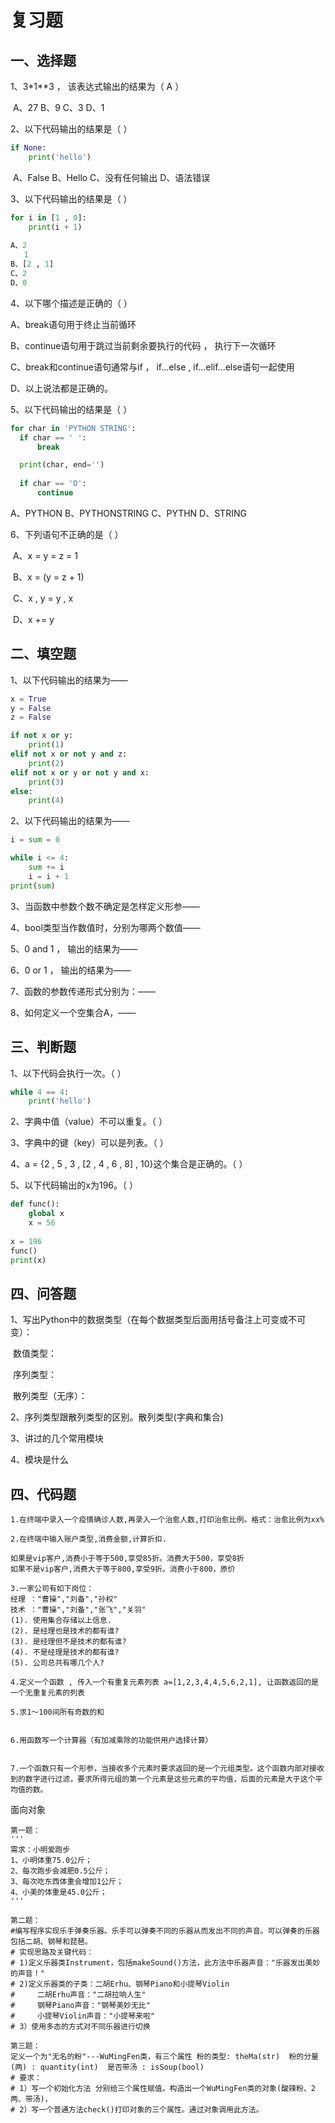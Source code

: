 # 复习题



## 一、选择题

1、3*1**3 ， 该表达式输出的结果为（ A ）

​	A、27	B、9	C、3	D、1

2、以下代码输出的结果是（ ）

```python
if None:
    print('hello')
```

​	A、False	B、Hello	C、没有任何输出	D、语法错误

3、以下代码输出的结果是（ ）

```python
for i in [1 , 0]:
    print(i + 1)
    
A、2
   1
B、[2 , 1]
C、2
D、0
```

4、以下哪个描述是正确的（ ）

A、break语句用于终止当前循环

B、continue语句用于跳过当前剩余要执行的代码 ， 执行下一次循环

C、break和continue语句通常与if ， if...else , if...elif...else语句一起使用

D、以上说法都是正确的。

5、以下代码输出的结果是（ ）

```python
for char in 'PYTHON STRING':
  if char == ' ':
      break

  print(char, end='')
  
  if char == 'O':
      continue
```

A、PYTHON	B、PYTHONSTRING	C、PYTHN 	D、STRING

6、下列语句不正确的是（  ）

​	A、x = y = z = 1

​	B、x = (y = z + 1)

​	C、x , y = y , x

​	D、x += y



## 二、填空题

1、以下代码输出的结果为——

```python
x = True
y = False
z = False

if not x or y:
    print(1)
elif not x or not y and z:
    print(2)
elif not x or y or not y and x:
    print(3)
else:
    print(4)
```

2、以下代码输出的结果为——

```python
i = sum = 0

while i <= 4:
    sum += i
    i = i + 1
print(sum)
```

3、当函数中参数个数不确定是怎样定义形参——

4、bool类型当作数值时，分别为哪两个数值——

5、0 and 1 ， 输出的结果为——

6、0 or 1 ， 输出的结果为——

7、函数的参数传递形式分别为：——

8、如何定义一个空集合A，——



## 三、判断题

1、以下代码会执行一次。（ ）

```python
while 4 == 4:
    print('hello')
```

2、字典中值（value）不可以重复。（ ）

3、字典中的键（key）可以是列表。（ ）

4、a = {2 , 5 , 3  , [2 , 4 , 6 , 8] , 10}这个集合是正确的。（  ）

5、以下代码输出的x为196。（ ）

```python
def func():
    global x
    x = 56
    
x = 196
func()
print(x)
```



## 四、问答题

1、写出Python中的数据类型（在每个数据类型后面用括号备注上可变或不可变）：

​	数值类型：

​	序列类型：

​	散列类型（无序）：

2、序列类型跟散列类型的区别。散列类型(字典和集合)

3、讲过的几个常用模块

4、模块是什么



## 四、代码题

```
1.在终端中录入一个疫情确诊人数,再录入一个治愈人数,打印治愈比例。格式：治愈比例为xx%

2.在终端中输入账户类型,消费金额,计算折扣.

如果是vip客户,消费小于等于500,享受85折。消费大于500，享受8折
如果不是vip客户,消费大于等于800,享受9折。消费小于800，原价

3.一家公司有如下岗位：
经理 ："曹操","刘备","孙权"
技术 ："曹操","刘备","张飞","关羽"
(1). 使用集合存储以上信息.
(2). 是经理也是技术的都有谁?
(3). 是经理但不是技术的都有谁?
(4). 不是经理是技术的都有谁?
(5). 公司总共有哪几个人?

4.定义一个函数 , 传入一个有重复元素列表 a=[1,2,3,4,4,5,6,2,1], 让函数返回的是一个无重复元素的列表

5.求1～100间所有奇数的和 


6.用函数写一个计算器（有加减乘除的功能供用户选择计算）


7.一个函数只有一个形参，当接收多个元素时要求返回的是一个元组类型。这个函数内部对接收到的数字进行过滤，要求所得元组的第一个元素是这些元素的平均值，后面的元素是大于这个平均值的数。
```

面向对象

```
第一题：
'''
需求：小明爱跑步
1、小明体重75.0公斤；
2、每次跑步会减肥0.5公斤；
3、每次吃东西体重会增加1公斤；
4、小美的体重是45.0公斤；
'''

第二题：
#编写程序实现乐手弹奏乐器。乐手可以弹奏不同的乐器从而发出不同的声音。可以弹奏的乐器包括二胡、钢琴和琵琶。
# 实现思路及关键代码：
# 1)定义乐器类Instrument，包括makeSound()方法，此方法中乐器声音："乐器发出美妙的声音！"
# 2)定义乐器类的子类：二胡Erhu、钢琴Piano和小提琴Violin
#     二胡Erhu声音："二胡拉响人生"
#     钢琴Piano声音："钢琴美妙无比"
#     小提琴Violin声音："小提琴来啦"
# 3）使用多态的方式对不同乐器进行切换

第三题：
定义一个为"无名的粉"---WuMingFen类，有三个属性 粉的类型: theMa(str)  粉的分量(两) : quantity(int)  是否带汤 : isSoup(bool)
# 要求：
# 1）写一个初始化方法 分别给三个属性赋值。构造出一个WuMingFen类的对象(酸辣粉、2两、带汤)，
# 2）写一个普通方法check()打印对象的三个属性。通过对象调用此方法。
```



